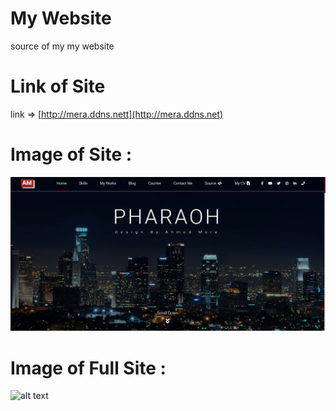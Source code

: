 # My Website

source of my my website


# Link of Site  
link => [http://mera.ddns.nett](http://mera.ddns.net) 

# Image of Site :

![alt text](https://github.com/ahmed-mera/my-website/blob/master/images/photo%20of%20website.JPG "Image of site")

# Image of Full Site :

![alt text](https://github.com/ahmed-mera/my-website/blob/master/images/screencapture-localhost-Ahmed-php-2020-04-01-17_44_29.png "Image of full Site")